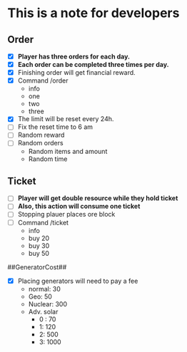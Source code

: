 # This is a note for developers #

## Order ##
- [x] __Player has three orders for each day.__
- [x] __Each order can be completed three times per day.__
- [x] Finishing order will get financial reward.
- [x] Command /order
    - info
    - one
    - two
    - three
- [x] The limit will be reset every 24h.
- [ ] Fix the reset time to 6 am
- [ ] Random reward
- [ ] Random orders
    - Random items and amount
    - Random time

## Ticket ##
* [ ] __Player will get double resource while they hold ticket__
* [ ] __Also, this action will consume one ticket__
* [ ] Stopping plauer places ore block
* [ ] Command /ticket
    - info
    - buy 20
    - buy 30
    - buy 50

##GeneratorCost##
* [x] Placing generators will need to pay a fee
    - normal:   30
    - Geo:      50
    - Nuclear:  300
    - Adv. solar
        - 0 :   70
        - 1:    120
        - 2:    500
        - 3:    1000
